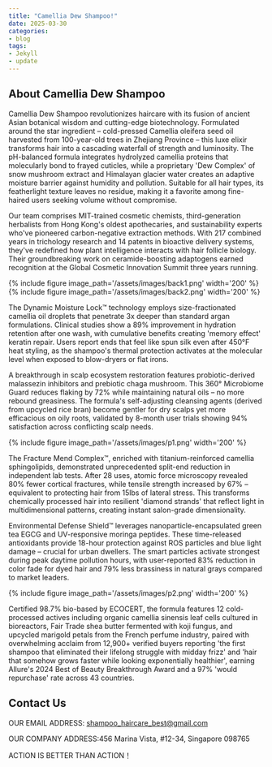 ```yaml
---
title: "Camellia Dew Shampoo!"
date: 2025-03-30
categories:
- blog
tags:
- Jekyll
- update
---
```


## About Camellia Dew Shampoo

Camellia Dew Shampoo revolutionizes haircare with its fusion of ancient Asian botanical wisdom and cutting-edge biotechnology. Formulated around the star ingredient – cold-pressed Camellia oleifera seed oil harvested from 100-year-old trees in Zhejiang Province – this luxe elixir transforms hair into a cascading waterfall of strength and luminosity. The pH-balanced formula integrates hydrolyzed camellia proteins that molecularly bond to frayed cuticles, while a proprietary 'Dew Complex' of snow mushroom extract and Himalayan glacier water creates an adaptive moisture barrier against humidity and pollution. Suitable for all hair types, its featherlight texture leaves no residue, making it a favorite among fine-haired users seeking volume without compromise.

Our team comprises MIT-trained cosmetic chemists, third-generation herbalists from Hong Kong's oldest apothecaries, and sustainability experts who've pioneered carbon-negative extraction methods. With 217 combined years in trichology research and 14 patents in bioactive delivery systems, they've redefined how plant intelligence interacts with hair follicle biology. Their groundbreaking work on ceramide-boosting adaptogens earned recognition at the Global Cosmetic Innovation Summit three years running.

{% include figure image_path='/assets/images/back1.png' width='200' %}
{% include figure image_path='/assets/images/back2.png' width='200' %}

The Dynamic Moisture Lock™ technology employs size-fractionated camellia oil droplets that penetrate 3x deeper than standard argan formulations. Clinical studies show a 89% improvement in hydration retention after one wash, with cumulative benefits creating 'memory effect' keratin repair. Users report ends that feel like spun silk even after 450°F heat styling, as the shampoo's thermal protection activates at the molecular level when exposed to blow-dryers or flat irons.

A breakthrough in scalp ecosystem restoration features probiotic-derived malassezin inhibitors and prebiotic chaga mushroom. This 360° Microbiome Guard reduces flaking by 72% while maintaining natural oils – no more rebound greasiness. The formula's self-adjusting cleansing agents (derived from upcycled rice bran) become gentler for dry scalps yet more efficacious on oily roots, validated by 8-month user trials showing 94% satisfaction across conflicting scalp needs.

{% include figure image_path='/assets/images/p1.png' width='200' %}

The Fracture Mend Complex™, enriched with titanium-reinforced camellia sphingolipids, demonstrated unprecedented split-end reduction in independent lab tests. After 28 uses, atomic force microscopy revealed 80% fewer cortical fractures, while tensile strength increased by 67% – equivalent to protecting hair from 15lbs of lateral stress. This transforms chemically processed hair into resilient 'diamond strands' that reflect light in multidimensional patterns, creating instant salon-grade dimensionality.

Environmental Defense Shield™ leverages nanoparticle-encapsulated green tea EGCG and UV-responsive moringa peptides. These time-released antioxidants provide 18-hour protection against ROS particles and blue light damage – crucial for urban dwellers. The smart particles activate strongest during peak daytime pollution hours, with user-reported 83% reduction in color fade for dyed hair and 79% less brassiness in natural grays compared to market leaders.

{% include figure image_path='/assets/images/p2.png' width='200' %}

Certified 98.7% bio-based by ECOCERT, the formula features 12 cold-processed actives including organic camellia sinensis leaf cells cultured in bioreactors, Fair Trade shea butter fermented with koji fungus, and upcycled marigold petals from the French perfume industry, paired with overwhelming acclaim from 12,900+ verified buyers reporting 'the first shampoo that eliminated their lifelong struggle with midday frizz' and 'hair that somehow grows faster while looking exponentially healthier', earning Allure's 2024 Best of Beauty Breakthrough Award and a 97% 'would repurchase' rate across 43 countries.

## Contact Us

OUR EMAIL ADDRESS: shampoo_haircare_best@gmail.com

OUR COMPANY ADDRESS:456 Marina Vista, #12-34, Singapore 098765

ACTION IS BETTER THAN ACTION！
